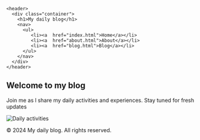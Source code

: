 <!DOCTYPE html>
<html lang="en">
<head>
     <meta charset=uft-8>
     <meta name="viewport"   content="width=device-width, initial-scale=1.0">              
     <title>My daily blog</title>
     <link  rel="stylesheet"  href="styles.css">
</head>
<body>


    <header>
      <div class="container">
        <h1>My daily blog</h1>
        <nav>
          <ul>
             <li><a  href="index.html">Home</a></li>
             <li><a  href="about.html">About</a></li>
             <li><a  href="blog.html">Blog</a></li>
          </ul>
        </nav>
      </div>
    </header>


  <section class="intro">
      <h2>Welcome to my blog</h2>
      <p>Join me as l share my daily activities and experiences. Stay tuned for fresh updates</p>
      <img src="images/daily-life.jpg" alt="Daily activities">
  </section>

  <footer>
    <p>&copy; 2024 My daily blog. All rights reserved.</p>
  </footer> 


</body>
</html>
